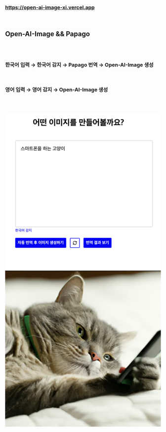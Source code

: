 ### https://open-ai-image-xi.vercel.app

</br>

## Open-AI-Image && Papago

</br>
</br>

### 한국어 입력 → 한국어 감지 → Papago 번역 → Open-AI-Image 생성

</br>

### 영어 입력 → 영어 감지 → Open-AI-Image 생성

</br>
</br>

![cat_phone1.png](./public/cat_phone1.png)
![cat_phone2.png](./public/cat_phone2.png)
